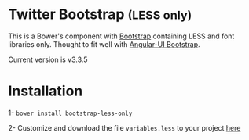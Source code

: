 Twitter Bootstrap <small>(LESS only)</small>
=================

This is a Bower's component with [Bootstrap](http://getbootstrap.com/) containing LESS and font libraries only.
Thought to fit well with [Angular-UI Bootstrap](https://github.com/angular-ui/bootstrap-bower).

Current version is v3.3.5

# Installation

1- `bower install bootstrap-less-only`

2- Customize and download the file `variables.less` to your project [here](http://pikock.github.com/bootstrap-magic/)



